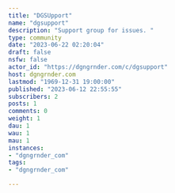 ```yaml
---
title: "DGSUpport" 
name: "dgsupport"
description: "Support group for issues. "
type: community
date: "2023-06-22 02:20:04"
draft: false
nsfw: false
actor_id: "https://dgngrnder.com/c/dgsupport"
host: dgngrnder.com
lastmod: "1969-12-31 19:00:00"
published: "2023-06-12 22:55:55"
subscribers: 2
posts: 1
comments: 0
weight: 1
dau: 1
wau: 1
mau: 1
instances:
- "dgngrnder_com"
tags: 
- "dgngrnder_com"

---
```

